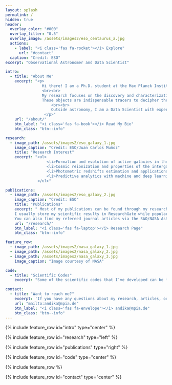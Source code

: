 ```yaml
---
layout: splash
permalink: /
hidden: true
header:
  overlay_color: "#000"
  overlay_filter: "0.5"
  overlay_image: /assets/images2/eso_centaurus_a.jpg
  actions:
    - label: "<i class='fas fa-rocket'></i> Explore"
      url: "#contact"
  caption: "Credit: ESO"
excerpt: "Observational Astronomer and Data Scientist"

intro: 
  - title: "About Me"
    excerpt: "<p>
                Hi there! I am a Ph.D. student at the Max Planck Institute for Astronomy and actively involved in the Euclid Dark Energy Mission. 
                <br><br>
                My research focuses on the discovery and characterization of the quasars in the early universe.
                These objects are indispensable tracers to decipher the build-up of the first supermassive black holes and their host galaxies, the early structure formation, and the history of cosmic reionization.
  			        <br><br>
  			        Outside astronomy, I am a Data Scientist with experience in delivering insights via data analytics and advanced machine learning for the fintech/e-commerce business, products, and market.
		         </p>"
    url: "/about/"
    btn_label: "<i class='fas fa-book'></i> Read My Bio"
    btn_class: "btn--info"

research:
  - image_path: /assets/images2/eso_galaxy_1.jpg
    image_caption: "Credit: ESO/Juan Carlos Muñoz"
    title: "Research Interest"
    excerpt: "<ul>
                  <li>Formation and evolution of active galaxies in the early universe.</li>
                  <li>Cosmic reionization and properties of the intergalactic medium at high redshifts.</li>
                  <li>Photometric redshifts estimation and applications.</li>
                  <li>Predictive analytics with machine and deep learning.</li>
              </ul>"

publications:
  - image_path: /assets/images2/eso_galaxy_2.jpg
    image_caption: "Credit: ESO"
    title: "Publications"
    excerpt: " Most of my publications can be found through my research page. 
    I usually store my scientific results in ResearchGate while popular articles about astronomy were posted in XploreAstro. 
    You can also find my refereed journal articles via the SAO/NASA Astrophysics Data System ([ADS](https://ui.adsabs.harvard.edu/search/q=orcid%3A0000-0001-6102-9526&sort=date%20desc%2C%20bibcode%20desc&p_=0))."
    url: "/research/"
    btn_label: "<i class='fas fa-laptop'></i> Research Page"
    btn_class: "btn--info"

feature_row:
  - image_path: /assets/images2/nasa_galaxy_1.jpg
  - image_path: /assets/images2/nasa_galaxy_2.jpg
  - image_path: /assets/images2/nasa_galaxy_3.jpg
    image_caption: "Image courtesy of NASA"

code: 
  - title: "Scientific Codes"
    excerpt: "Some of the scientific codes that I’ve developed can be found on my [code page](/codes/)."

contact:
  - title: "Want to reach me?"
    excerpt: 'If you have any questions about my research, articles, or codes, feel free to contact me via this email. I can also be contacted informally through my social media below.'
    url: "mailto:andika@mpia.de"
    btn_label: "<i class='fas fa-envelope'></i> andika@mpia.de"
    btn_class: "btn--info"
---
```


{% include feature_row id="intro" type="center" %}

{% include feature_row id="research" type="left" %}

{% include feature_row id="publications" type="right" %}

{% include feature_row id="code" type="center" %}

{% include feature_row %}

{% include feature_row id="contact" type="center" %}
